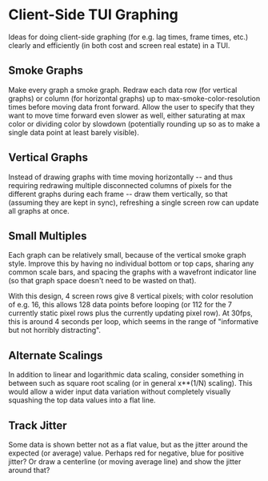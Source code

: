 # Client-Side TUI Graphing

Ideas for doing client-side graphing (for e.g. lag times, frame times, etc.)
clearly and efficiently (in both cost and screen real estate) in a TUI.


## Smoke Graphs

Make every graph a smoke graph.  Redraw each data row (for vertical graphs) or
column (for horizontal graphs) up to max-smoke-color-resolution times before
moving data front forward.  Allow the user to specify that they want to move
time forward even slower as well, either saturating at max color or dividing
color by slowdown (potentially rounding up so as to make a single data point at
least barely visible).


## Vertical Graphs

Instead of drawing graphs with time moving horizontally -- and thus requiring
redrawing multiple disconnected columns of pixels for the different graphs
during each frame -- draw them vertically, so that (assuming they are kept in
sync), refreshing a single screen row can update all graphs at once.


## Small Multiples

Each graph can be relatively small, because of the vertical smoke graph style.
Improve this by having no individual bottom or top caps, sharing any common
scale bars, and spacing the graphs with a wavefront indicator line (so that
graph space doesn't need to be wasted on that).

With this design, 4 screen rows give 8 vertical pixels; with color resolution
of e.g. 16, this allows 128 data points before looping (or 112 for the 7
currently static pixel rows plus the currently updating pixel row).  At 30fps,
this is around 4 seconds per loop, which seems in the range of "informative but
not horribly distracting".


## Alternate Scalings

In addition to linear and logarithmic data scaling, consider something in
between such as square root scaling (or in general x**(1/N) scaling).  This
would allow a wider input data variation without completely visually squashing
the top data values into a flat line.


## Track Jitter

Some data is shown better not as a flat value, but as the jitter around the
expected (or average) value.  Perhaps red for negative, blue for positive
jitter?  Or draw a centerline (or moving average line) and show the jitter
around that?
